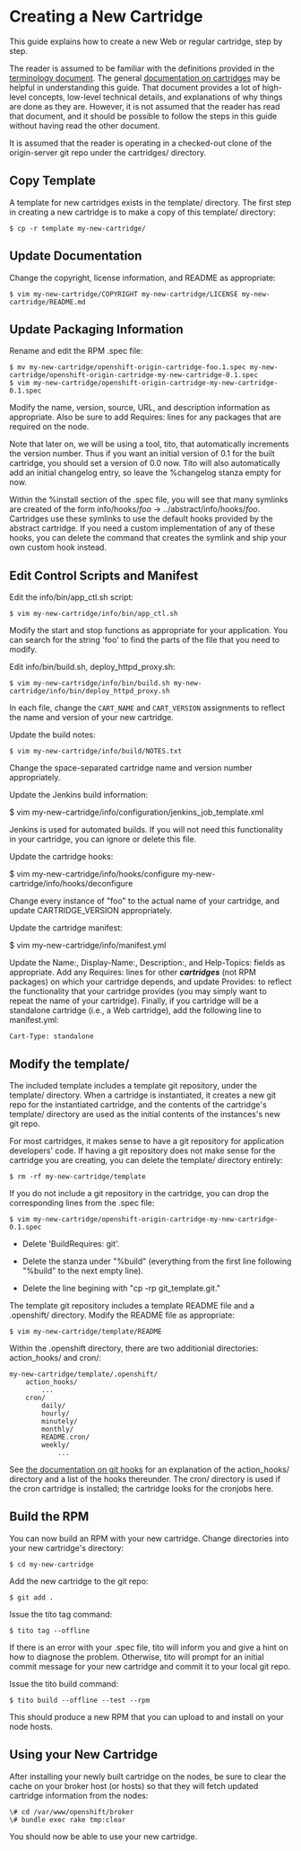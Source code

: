 Creating a New Cartridge
========================

This guide explains how to create a new Web or regular cartridge,
step by step.

The reader is assumed to be familiar with the definitions provided in
the [terminology document](../documentation/terminology.md).  The
general [documentation on cartridges](./README.md) may be helpful in
understanding this guide.  That document provides a lot of high-level
concepts, low-level technical details, and explanations of why things
are done as they are.  However, it is not assumed that the reader has
read that document, and it should be possible to follow the steps in
this guide without having read the other document.

It is assumed that the reader is operating in a checked-out clone of the
origin-server git repo under the cartridges/ directory.


Copy Template
-------------

A template for new cartridges exists in the template/ directory.  The
first step in creating a new cartridge is to make a copy of this
template/ directory:

    $ cp -r template my-new-cartridge/


Update Documentation
--------------------

Change the copyright, license information, and README as appropriate:

    $ vim my-new-cartridge/COPYRIGHT my-new-cartridge/LICENSE my-new-cartridge/README.md


Update Packaging Information
----------------------------

Rename and edit the RPM .spec file:

    $ mv my-new-cartridge/openshift-origin-cartridge-foo.1.spec my-new-cartridge/openshift-origin-cartridge-my-new-cartridge-0.1.spec
    $ vim my-new-cartridge/openshift-origin-cartridge-my-new-cartridge-0.1.spec

Modify the name, version, source, URL, and description information as
appropriate.  Also be sure to add Requires: lines for any packages that
are required on the node.

Note that later on, we will be using a tool, tito, that automatically
increments the version number.  Thus if you want an initial version of
0.1 for the built cartridge, you should set a version of 0.0 now.  Tito
will also automatically add an initial changelog entry, so leave the
%changelog stanza empty for now.

Within the %install section of the .spec file, you will see that many
symlinks are created of the form info/hooks/*foo* ->
../abstract/info/hooks/*foo*.  Cartridges use these symlinks to use the
default hooks provided by the abstract cartridge.  If you need a custom
implementation of any of these hooks, you can delete the command that
creates the symlink and ship your own custom hook instead.


Edit Control Scripts and Manifest
---------------------------------

Edit the info/bin/app_ctl.sh script:

    $ vim my-new-cartridge/info/bin/app_ctl.sh

Modify the start and stop functions as appropriate for your application.
You can search for the string 'foo' to find the parts of the file that
you need to modify.

Edit info/bin/build.sh, deploy_httpd_proxy.sh:

    $ vim my-new-cartridge/info/bin/build.sh my-new-cartridge/info/bin/deploy_httpd_proxy.sh

In each file, change the ```CART_NAME``` and ```CART_VERSION```
assignments to reflect the name and version of your new cartridge.

Update the build notes:

    $ vim my-new-cartridge/info/build/NOTES.txt

Change the space-separated cartridge name and version number
appropriately.

Update the Jenkins build information:

   $ vim my-new-cartridge/info/configuration/jenkins_job_template.xml

Jenkins is used for automated builds.  If you will not need this
functionality in your cartridge, you can ignore or delete this file.

Update the cartridge hooks:

   $ vim my-new-cartridge/info/hooks/configure my-new-cartridge/info/hooks/deconfigure

Change every instance of "foo" to the actual name of your cartridge, and
update CARTRIDGE_VERSION appropriately.

Update the cartridge manifest:

   $ vim my-new-cartridge/info/manifest.yml

Update the Name:, Display-Name:, Description:, and Help-Topics: fields
as appropriate.  Add any Requires: lines for other ***cartridges*** (not
RPM packages) on which your cartridge depends, and update Provides: to
reflect the functionality that your cartridge provides (you may simply
want to repeat the name of your cartridge).  Finally, if you cartridge
will be a standalone cartridge (i.e., a Web cartridge), add the
following line to manifest.yml:

    Cart-Type: standalone


Modify the template/
--------------------

The included template includes a template git repository, under the
template/ directory.  When a cartridge is instantiated, it creates a new
git repo for the instantiated cartridge, and the contents of the
cartridge's template/ directory are used as the initial contents of the
instances's new git repo.

For most cartridges, it makes sense to have a git repository for
application developers' code.  If having a git repository does not make
sense for the cartridge you are creating, you can delete the template/
directory entirely:

    $ rm -rf my-new-cartridge/template

If you do not include a git repository in the cartridge, you can drop
the corresponding lines from the .spec file:

    $ vim my-new-cartridge/openshift-origin-cartridge-my-new-cartridge-0.1.spec


* Delete 'BuildRequires: git'.

* Delete the stanza under "%build" (everything from the first line
  following "%build" to the next empty line).

* Delete the line begining with "cp -rp git_template.git."

The template git repository includes a template README file and
a .openshift/ directory.  Modify the README file as appropriate:

    $ vim my-new-cartridge/template/README

Within the .openshift directory, there are two additionial directories:
action_hooks/ and cron/:

    my-new-cartridge/template/.openshift/
        action_hooks/
            ...
        cron/
            daily/
            hourly/
            minutely/
            monthly/
            README.cron/
            weekly/
                ...

See [the documentation on git hooks](./git-hooks.md) for an explanation
of the action_hooks/ directory and a list of the hooks thereunder.  The
cron/ directory is used if the cron cartridge is installed; the
cartridge looks for the cronjobs here.


Build the RPM
-------------

You can now build an RPM with your new cartridge.  Change directories
into your new cartridge's directory:

    $ cd my-new-cartridge

Add the new cartridge to the git repo:

    $ git add .

Issue the tito tag command:

    $ tito tag --offline

If there is an error with your .spec file, tito will inform you and give
a hint on how to diagnose the problem.  Otherwise, tito will prompt for
an initial commit message for your new cartridge and commit it to your
local git repo.

Issue the tito build command:

    $ tito build --offline --test --rpm

This should produce a new RPM that you can upload to and install on your
node hosts.


Using your New Cartridge
------------------------

After installing your newly built cartridge on the nodes, be sure to
clear the cache on your broker host (or hosts) so that they will fetch
updated cartridge information from the nodes:

    \# cd /var/www/openshift/broker
    \# bundle exec rake tmp:clear

You should now be able to use your new cartridge.
